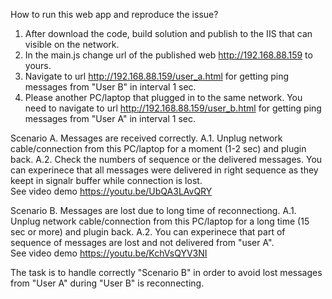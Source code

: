 How to run this web app and reproduce the issue?

1. After download the code, build solution and publish to the IIS that can visible on the network.
2. In the main.js change url of the published web http://192.168.88.159 to yours.
3. Navigate to url http://192.168.88.159/user_a.html for getting ping messages from "User B" in interval 1 sec.
4. Please another PC/laptop that plugged in to the same network. You need to navigate to url http://192.168.88.159/user_b.html for getting ping messages from "User A" in interval 1 sec.

Scenario A. Messages are received correctly.
A.1. Unplug network cable/connection from this PC/laptop for a moment (1-2 sec) and plugin back. 
A.2. Check the numbers of sequence or the delivered messages. You can experinece that all messages were delivered in right sequence as they keept in signalr buffer while connection is lost.<br>
See video demo https://youtu.be/UbQA3LAvQRY

Scenario B. Messages are lost due to long time of reconnectiong.
A.1. Unplug network cable/connection from this PC/laptop for a long time (15 sec or more) and plugin back. 
A.2. You can experinece that part of sequence of messages are lost and not delivered from "user A".<br>
See video demo https://youtu.be/KchVsQYV3NI

The task is to handle correctly "Scenario B" in order to avoid lost messages from "User A" during "User B" is reconnecting.

